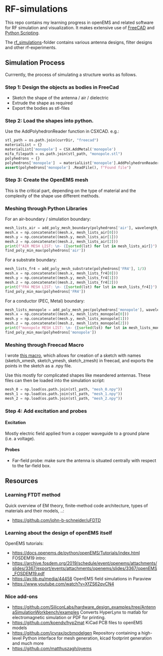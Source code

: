 # RF-simulations
This repo contains my learning progress in openEMS and related software for RF simulation and visualization.
It makes extensive use of [FreeCAD](https://www.freecad.org/) and [Python Scripting](/python_libs/).

The [rf_simulations](/rf_simulations/)-folder contains various antenna designs, filter designs and other rf-experiments. 

## Simulation Process
Currrently, the process of simulating a structure works as follows.

### Step 1: Design the objects as bodies in FreeCad
- Sketch the shape of the antenna / air / dielectric
- Extrude the shape as required
- Export the bodies as stl-files

### Step 2: Load the shapes into python.
Use the AddPolyhedronReader function in CSXCAD.
e.g.:
```python
stl_path = os.path.join(currDir, "freecad")
materialList = {}
materialList['monopole'] = CSX.AddMetal('monopole')
mifa_filepath = os.path.join(stl_path, "monopole.stl")
polyhedrons = {}
polyhedrons['monopole']  = materialList['monopole'].AddPolyhedronReader(mifa_filepath,  priority=5)
assert(polyhedrons['monopole'] .ReadFile(), f"Found file")
```
### Step 3: Create the OpenEMS mesh
This is the critical part, depending on the type of material and the complexity of the shape use different methods.

### Meshing through Python Libraries
For an air-boundary / simulation boundary:
```python
mesh_lists_air = add_poly_mesh_boundary(polyhedrons['air'], wavelength_u)
mesh.x = np.concatenate((mesh.x, mesh_lists_air[0]))
mesh.y = np.concatenate((mesh.y, mesh_lists_air[1]))
mesh.z = np.concatenate((mesh.z, mesh_lists_air[2]))
print(f"AIR MESH LIST: \n- {[sorted(lst) for lst in mesh_lists_air]}")
find_poly_min_max(polyhedrons['air'])
```

For a substrate boundary: 
```python
mesh_lists_fr4 = add_poly_mesh_substrate(polyhedrons['FR4'], 1/3)
mesh.x = np.concatenate((mesh.x, mesh_lists_fr4[0]))
mesh.y = np.concatenate((mesh.y, mesh_lists_fr4[1]))
mesh.z = np.concatenate((mesh.z, mesh_lists_fr4[2]))
print(f"FR4 MESH LIST: \n- {[sorted(lst) for lst in mesh_lists_fr4]}")
find_poly_min_max(polyhedrons['FR4'])
```
For a conductor (PEC, Metal) boundary:
```python
mesh_lists_monopole = add_poly_mesh_pec(polyhedrons['monopole'], wavelength_u, 1/3, unit=1e-3)
mesh.x = np.concatenate((mesh.x, mesh_lists_monopole[0]))
mesh.y = np.concatenate((mesh.y, mesh_lists_monopole[1]))
mesh.z = np.concatenate((mesh.z, mesh_lists_monopole[2]))
print(f"monopole MESH LIST: \n- {[sorted(lst) for lst in mesh_lists_monopole]}")
find_poly_min_max(polyhedrons['monopole'])
```
### Meshing through Freecad Macro
I wrote [this macro](python_libs/mesh_extraction_macro.py), which allows for creation of a sketch with names (sketch_xmesh, sketch_ymesh, sketch_zmesh) in freecad, and exports the points in the sketch as a .npy file.

Use this mostly for complicated shapes like meandered antennas. 
These files can then be loaded into the simulation script:
```python
mesh_0 = np.load(os.path.join(stl_path, "mesh_0.npy"))
mesh_1 = np.load(os.path.join(stl_path, "mesh_1.npy"))
mesh_2 = np.load(os.path.join(stl_path, "mesh_2.npy"))
```

### Step 4: Add excitation and probes
#### Excitation
Mostly electric field applied from a copper waveguide to a ground plane (i.e. a voltage).

#### Probes
- Far-field probe: make sure the antenna is situated centrally with respect to the far-field box.


## Resources
### Learning FTDT method
Quick overview of EM theory, finite-method code architecture, types of materials and their models, ..:
- https://github.com/john-b-schneider/uFDTD

### Learning about the design of openEMS itself
OpenEMS tutorials:
- https://docs.openems.de/python/openEMS/Tutorials/index.html
FOSDEM19 intro:
- https://archive.fosdem.org/2019/schedule/event/openems/attachments/slides/3367/export/events/attachments/openems/slides/3367/openEMS_FOSDEM19.pdf
- https://av.tib.eu/media/44458
OpenEMS field simulations in Paraview
- https://www.youtube.com/watch?v=XfZS62qvCN4
 
### Nice add-ons
- https://github.com/SiliconLabs/hardware_design_examples/tree/AntennaSimulationWorkbench/examples
Converts HyperLynx to matlab for electromagnetic simulation or PDF for printing.
- https://github.com/koendv/hyp2mat
KiCad PCB files to openEMS models
- https://github.com/jcyrax/pcbmodelgen
Repository containing a high-level Python interface for mesh generation, kicad footprint generation and much more 
- https://github.com/matthuszagh/pyems